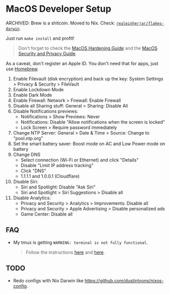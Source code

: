 # MacOS Developer Setup

ARCHIVED:
Brew is a shitcoin.
Moved to Nix.
Check: [`realeinherjar/flakes-darwin`](https://github.com/realeinherjar/flakes-darwin).

Just run `make install` and profit!

> Don't forget to check the [MacOS Hardening Guide](https://github.com/ataumo/macos_hardening)
> and the [MacOS Security and Privacy Guide](https://github.com/drduh/macOS-Security-and-Privacy-Guide).

As a caveat, don't register an Apple ID.
You don't need that for apps, just use [Homebrew](https://brew.sh).

1. Enable Filevault (disk encryption) and back up the key: System Settings > Privacy & Security > FileVault
1. Enable Lockdown Mode
1. Enable Dark Mode
1. Enable Firewall: Network > Firewall: Enable Firewall
1. Disable all Sharing stuff: General > Sharing: Disable All
1. Disable Notifications previews:
   - Notifications > Show Previews: Never
   - Notifications: Disable "Allow notifications when the screen is locked"
   - Lock Screen > Require password immediately
1. Change NTP Server: General > Date & Time > Source: Change to "pool.ntp.org"
1. Set the smart battery saver: Boost mode on AC and Low Power mode on battery
1. Change DNS
   - Select connection (Wi-Fi or Ethernet) and click "Details"
   - Disable "Limit IP address tracking"
   - Click "DNS"
   - 1.1.1.1 and 1.0.0.1 (Cloudflare)
1. Disable Siri:
   - Siri and Spotlight: Disable "Ask Siri"
   - Siri and Spotlight > Siri Suggestions > Disable all
1. Disable Analytics:
   - Privacy and Security > Analytics > Improvements: Disable all
   - Privacy and Security > Apple Advertising > Disable personalized ads
   - Game Center: Disable all

## FAQ

- My tmux is getting `WARNING: terminal is not fully functional`.
   > Follow the instructions [here](https://gist.github.com/nicm/ea9cf3c93f22e0246ec858122d9abea1)
   > and [here](https://github.com/tmux/tmux/issues/2262).

## TODO

- Redo configs with Nix Darwin like <https://github.com/dustinlyons/nixos-config>.

